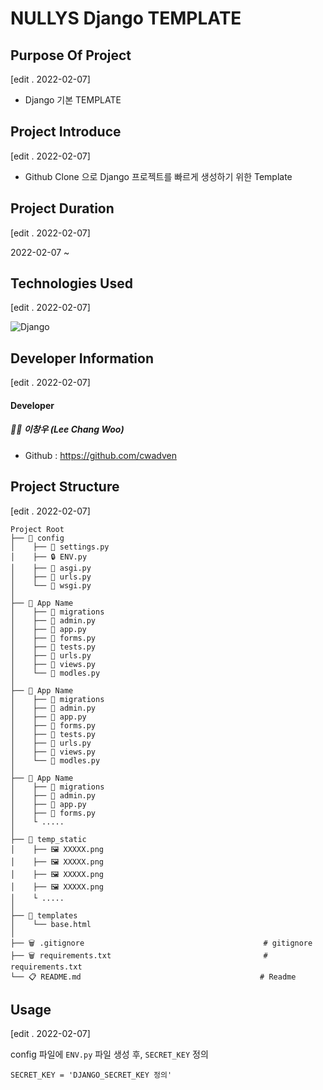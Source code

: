 # NULLYS Django TEMPLATE

## Purpose Of Project

[edit . 2022-02-07]

- Django 기본 TEMPLATE

## Project Introduce

[edit . 2022-02-07]

- Github Clone 으로 Django 프로젝트를 빠르게 생성하기 위한 Template

## Project Duration

[edit . 2022-02-07]

2022-02-07 ~ 

## Technologies Used

[edit . 2022-02-07]

![Django](https://img.shields.io/badge/django-%23092E20.svg?style=for-the-badge&logo=django&logoColor=white)

## Developer Information

[edit . 2022-02-07]

#### Developer

##### 👨‍🦱 이창우 (Lee Chang Woo)

- Github : https://github.com/cwadven

## Project Structure

[edit . 2022-02-07]

```
Project Root
├── 📂 config
│    ├── 📜 settings.py
│    ├── 🔒 ENV.py
│    ├── 📜 asgi.py
│    ├── 📜 urls.py
│    └── 📜 wsgi.py
│
├── 📂 App Name
│    ├── 📂 migrations                                                      
│    ├── 📜 admin.py                                
│    ├── 📜 app.py
│    ├── 📜 forms.py
│    ├── 📜 tests.py
│    ├── 📜 urls.py
│    ├── 📜 views.py
│    └── 📜 modles.py                                     
│
├── 📂 App Name
│    ├── 📂 migrations                                     
│    ├── 📜 admin.py                                  
│    ├── 📜 app.py
│    ├── 📜 forms.py
│    ├── 📜 tests.py
│    ├── 📜 urls.py
│    ├── 📜 views.py
│    └── 📜 modles.py  
│  
├── 📂 App Name
│    ├── 📂 migrations                                     
│    ├── 📜 admin.py                                  
│    ├── 📜 app.py
│    ├── 📜 forms.py
│    └ .....
│
├── 📂 temp_static
│    ├── 🖼 XXXXX.png                                     
│    ├── 🖼 XXXXX.png                                  
│    ├── 🖼 XXXXX.png
│    ├── 🖼 XXXXX.png
│    └ .....
│
├── 📂 templates
│    └── base.html    
│
├── 🗑 .gitignore                                        # gitignore
├── 🗑 requirements.txt                                  # requirements.txt
└── 📋 README.md                                        # Readme
```

## Usage

[edit . 2022-02-07]

config 파일에 `ENV.py` 파일 생성 후, `SECRET_KEY` 정의

```text
SECRET_KEY = 'DJANGO_SECRET_KEY 정의'
```